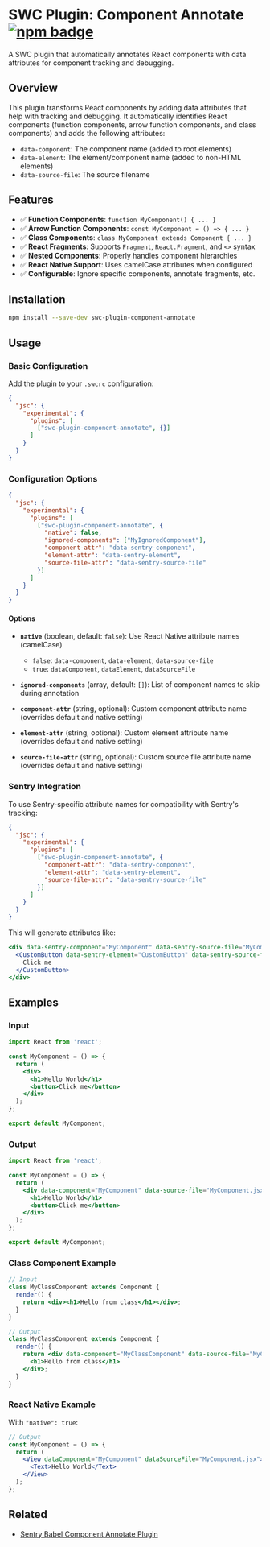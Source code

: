 # SWC Plugin: Component Annotate [![npm badge](https://img.shields.io/npm/v/swc-plugin-component-annotate)](https://www.npmjs.com/package/swc-plugin-component-annotate)

A SWC plugin that automatically annotates React components with data attributes for component tracking and debugging.

## Overview

This plugin transforms React components by adding data attributes that help with tracking and debugging. It automatically identifies React components (function components, arrow function components, and class components) and adds the following attributes:

- `data-component`: The component name (added to root elements)
- `data-element`: The element/component name (added to non-HTML elements)
- `data-source-file`: The source filename

## Features

- ✅ **Function Components**: `function MyComponent() { ... }`
- ✅ **Arrow Function Components**: `const MyComponent = () => { ... }`
- ✅ **Class Components**: `class MyComponent extends Component { ... }`
- ✅ **React Fragments**: Supports `Fragment`, `React.Fragment`, and `<>` syntax
- ✅ **Nested Components**: Properly handles component hierarchies
- ✅ **React Native Support**: Uses camelCase attributes when configured
- ✅ **Configurable**: Ignore specific components, annotate fragments, etc.

## Installation

```bash
npm install --save-dev swc-plugin-component-annotate
```

## Usage

### Basic Configuration

Add the plugin to your `.swcrc` configuration:

```json
{
  "jsc": {
    "experimental": {
      "plugins": [
        ["swc-plugin-component-annotate", {}]
      ]
    }
  }
}
```

### Configuration Options

```json
{
  "jsc": {
    "experimental": {
      "plugins": [
        ["swc-plugin-component-annotate", {
          "native": false,
          "ignored-components": ["MyIgnoredComponent"],
          "component-attr": "data-sentry-component",
          "element-attr": "data-sentry-element",
          "source-file-attr": "data-sentry-source-file"
        }]
      ]
    }
  }
}
```

#### Options

- **`native`** (boolean, default: `false`): Use React Native attribute names (camelCase)
  - `false`: `data-component`, `data-element`, `data-source-file`
  - `true`: `dataComponent`, `dataElement`, `dataSourceFile`

- **`ignored-components`** (array, default: `[]`): List of component names to skip during annotation

- **`component-attr`** (string, optional): Custom component attribute name (overrides default and native setting)

- **`element-attr`** (string, optional): Custom element attribute name (overrides default and native setting)

- **`source-file-attr`** (string, optional): Custom source file attribute name (overrides default and native setting)

### Sentry Integration

To use Sentry-specific attribute names for compatibility with Sentry's tracking:

```json
{
  "jsc": {
    "experimental": {
      "plugins": [
        ["swc-plugin-component-annotate", {
          "component-attr": "data-sentry-component",
          "element-attr": "data-sentry-element",
          "source-file-attr": "data-sentry-source-file"
        }]
      ]
    }
  }
}
```

This will generate attributes like:
```jsx
<div data-sentry-component="MyComponent" data-sentry-source-file="MyComponent.jsx">
  <CustomButton data-sentry-element="CustomButton" data-sentry-source-file="MyComponent.jsx">
    Click me
  </CustomButton>
</div>
```

## Examples

### Input

```jsx
import React from 'react';

const MyComponent = () => {
  return (
    <div>
      <h1>Hello World</h1>
      <button>Click me</button>
    </div>
  );
};

export default MyComponent;
```

### Output

```jsx
import React from 'react';

const MyComponent = () => {
  return (
    <div data-component="MyComponent" data-source-file="MyComponent.jsx">
      <h1>Hello World</h1>
      <button>Click me</button>
    </div>
  );
};

export default MyComponent;
```

### Class Component Example

```jsx
// Input
class MyClassComponent extends Component {
  render() {
    return <div><h1>Hello from class</h1></div>;
  }
}

// Output
class MyClassComponent extends Component {
  render() {
    return <div data-component="MyClassComponent" data-source-file="MyComponent.jsx">
      <h1>Hello from class</h1>
    </div>;
  }
}
```

### React Native Example

With `"native": true`:

```jsx
// Output
const MyComponent = () => {
  return (
    <View dataComponent="MyComponent" dataSourceFile="MyComponent.jsx">
      <Text>Hello World</Text>
    </View>
  );
};
```

## Related

- [Sentry Babel Component Annotate Plugin](https://github.com/getsentry/sentry-javascript-bundler-plugins/tree/main/packages/babel-plugin-component-annotate)

